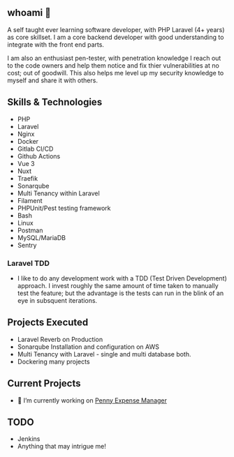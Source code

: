 ## whoami 👋

A self taught ever learning software developer, with PHP Laravel (4+ years) as core skillset. I am a core backend developer with good understanding to integrate with the front end parts.

I am also an enthusiast pen-tester, with penetration knowledge I reach out to the code owners and help them notice and fix thier vulnerabilities at no cost; out of goodwill. This also helps me level up my security knowledge to myself and share it with others.

## Skills & Technologies

- PHP
- Laravel
- Nginx
- Docker
- Gitlab CI/CD
- Github Actions
- Vue 3
- Nuxt
- Traefik
- Sonarqube
- Multi Tenancy within Laravel
- Filament
- PHPUnit/Pest testing framework
- Bash
- Linux
- Postman
- MySQL/MariaDB
- Sentry

### Laravel TDD

- I like to do any development work with a TDD (Test Driven Development) approach. I invest roughly the same amount of time taken to manually test the feature; but the advantage is the tests can run in the blink of an eye in subsquent iterations.

## Projects Executed
- Laravel Reverb on Production
- Sonarqube Installation and configuration on AWS
- Multi Tenancy with Laravel - single and multi database both.
- Dockering many projects 

## Current Projects

- 🔭 I’m currently working on [Penny Expense Manager](https://github.com/chinmaypurav/penny-expense-manager)

## TODO 

- Jenkins
- Anything that may intrigue me!

<!--
**chinmaypurav/chinmaypurav** is a ✨ _special_ ✨ repository because its `README.md` (this file) appears on your GitHub profile.

Here are some ideas to get you started:

- 🔭 I’m currently working on ...
- 🌱 I’m currently learning ...
- 👯 I’m looking to collaborate on ...
- 🤔 I’m looking for help with ...
- 💬 Ask me about ...
- 📫 How to reach me: ...
- 😄 Pronouns: ...
- ⚡ Fun fact: ...
-->
